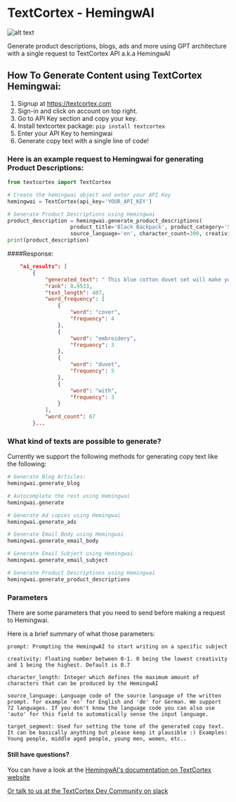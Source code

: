 # TextCortex - HemingwAI
![alt text](https://textcortex.com/static/media/logo-dark.466b1e13.png "TextCortex AI API Hemingway Logo")

Generate product descriptions, blogs, ads and more using GPT architecture with a single request to TextCortex API a.k.a 
HemingwAI

## How To Generate Content using TextCortex Hemingwai:
1. Signup at https://textcortex.com
2. Sign-in and click on account on top right.
3. Go to API Key section and copy your key.
4. Install textcortex package:
   `pip install textcortex`
5. Enter your API Key to hemingwai
6. Generate copy text with a single line of code!

### Here is an example request to Hemingwai for generating Product Descriptions:

```python
from textcortex import TextCortex

# Create the hemingwai object and enter your API Key
hemingwai = TextCortex(api_key='YOUR_API_KEY')

# Generate Product Descriptions using Hemingwai
product_description = hemingwai.generate_product_descriptions(
                    product_title='Black Backpack', product_category='Shoes & Bags', target_segment='',
                    source_language='en', character_count=300, creativity=0.7)
print(product_description)
```

####Response:
```json
    "ai_results": [
        {
            "generated_text": " This blue cotton duvet set will make your bedroom set, comfortable and stylish. The duvet cover set is made from soft polyester fabric with detailed embroidery. The duvet cover set has blue and silver floral embroidery details. The decorative pillows are decorated with black and silver embroidery. The duvet cover set is completed with coordinated Two shams, one in the same design. The duvet cover set is",
            "rank": 0.9533,
            "text_length": 407,
            "word_frequency": [
                {
                    "word": "cover",
                    "frequency": 4
                },
                {
                    "word": "embroidery",
                    "frequency": 3
                },
                {
                    "word": "duvet",
                    "frequency": 5
                },
                {
                    "word": "with",
                    "frequency": 3
                }
            ],
            "word_count": 67
        }...
```

### What kind of texts are possible to generate?

Currently we support the following methods for generating copy text like the following:
```python
# Generate Blog Articles:
hemingwai.generate_blog

# Autocomplete the rest using Hemingwai
hemingwai.generate

# Generate Ad copies using Hemingwai
hemingwai.generate_ads

# Generate Email Body using Hemingwai
hemingwai.generate_email_body

# Generate Email Subject using Hemingwai
hemingwai.generate_email_subject

# Generate Product Descriptions using Hemingwai
hemingwai.generate_product_descriptions
```

### Parameters
There are some parameters that you need to send before making a request to Hemingwai.

Here is a brief summary of what those parameters:

`prompt: Prompting the HemingwAI to start writing on a specific subject`

`creativity: Floating number between 0-1. 0 being the lowest creativity and 1 being the highest. Default is 0.7`

`character_length: Integer which defines the maximum amount of characters that can be produced by the HemingwAI`

`source_language: Language code of the source language of the written prompt. for example 'en' for English and 'de' for German.
We support 72 languages. If you don't know the language code you can also use 'auto' for this field to automatically sense the input language.`

`target_segment: Used for setting the tone of the generated copy text. It can be basically anything but please keep it plausible :)
Examples: Young people, middle aged people, young men, women, etc..`

#### Still have questions?
You can have a look at the [HemingwAI's documentation on TextCortex website](https://textcortex.com/documentation/api)

[Or talk to us at the TextCortex Dev Community on slack](https://join.slack.com/t/textcortexaicommunity/shared_invite/zt-rmaw7j10-Lz9vf86aF5I_fYZAS7JafQ)

